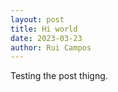 ```yaml
---
layout: post
title: Hi world
date: 2023-03-23
author: Rui Campos
---
```



Testing the post thigng.
